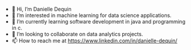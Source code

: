 - 👋 Hi, I’m Danielle Dequin
- 👀 I’m interested in machine learning for data science applications.
- 🌱 I’m currently learning software development in java and programming in c.
- 💞️ I’m looking to collaborate on data analytics projects.
- 📫 How to reach me at https://www.linkedin.com/in/danielle-dequin/

<!---
dmdequin/dmdequin is a ✨ special ✨ repository because its `README.md` (this file) appears on your GitHub profile.
You can click the Preview link to take a look at your changes.
--->
